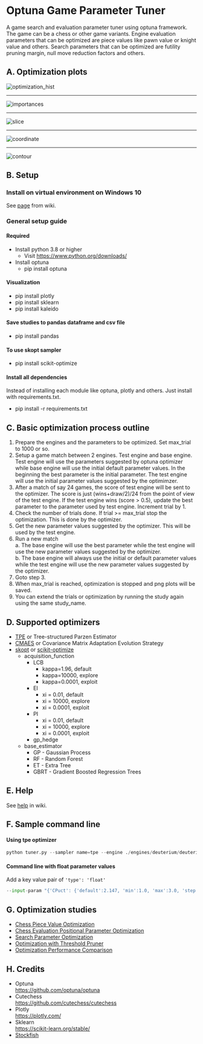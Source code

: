 # Optuna Game Parameter Tuner
A game search and evaluation parameter tuner using optuna framework. The game can be a chess or other game variants. Engine evaluation parameters that can be optimized are piece values like pawn value or knight value and others. Search parameters that can be optimized are futility pruning margin, null move reduction factors and others. 

## A. Optimization plots
![optimization_hist](https://camo.githubusercontent.com/4b10ec65d7b90f9ddac8b34e742b8278082ee5bf/68747470733a2f2f692e696d6775722e636f6d2f446877454652332e706e67)
***
![importances](https://camo.githubusercontent.com/e6111720a20e9d388098301e266ed5e357b99945/68747470733a2f2f692e696d6775722e636f6d2f326c684c7739592e706e67)
***
![slice](https://camo.githubusercontent.com/64444f11e3e03486b116af23da69f1dade6be96c/68747470733a2f2f692e696d6775722e636f6d2f774d32433341612e706e67)
***
![coordinate](https://camo.githubusercontent.com/fb2fef71e34d9db89140613202e0b57954d4cc63/68747470733a2f2f692e696d6775722e636f6d2f384473695835312e706e67)
***
![contour](https://camo.githubusercontent.com/debbbccaab8b714aea3789bddf3c15750098a13c/68747470733a2f2f692e696d6775722e636f6d2f4b533861704f652e706e67)

## B. Setup

### Install on virtual environment on Windows 10
See [page](https://github.com/fsmosca/Optuna-Game-Parameter-Tuner/wiki/Windows-10-setup) from wiki.

### General setup guide

#### Required
* Install python 3.8 or higher
  * Visit https://www.python.org/downloads/
* Install optuna
  * pip install optuna
  
#### Visualization
* pip install plotly
* pip install sklearn
* pip install kaleido

#### Save studies to pandas dataframe and csv file
* pip install pandas

#### To use skopt sampler
* pip install scikit-optimize

#### Install all dependencies
Instead of installing each module like optuna, plotly and others. Just install with requirements.txt.  
* pip install -r requirements.txt
  
## C. Basic optimization process outline
1. Prepare the engines and the parameters to be optimized. Set max_trial to 1000 or so.
2. Setup a game match between 2 engines. Test engine and base engine. Test engine will use the parameters suggested by optuna optimizer while base engine will use the initial default parameter values. In the beginning the best parameter is the initial parameter. The test engine will use the initial parameter values suggested by the optimimzer.
3. After a match of say 24 games, the score of test engine will be sent to the optimizer. The score is just (wins+draw/2)/24 from the point of view of the test engine. If the test engine wins (score > 0.5), update the best parameter to the parameter used by test engine. Increment trial by 1.
4. Check the number of trials done. If trial >= max_trial stop the optimization. This is done by the optimizer.
5. Get the new parameter values suggested by the optimizer. This will be used by the test engine.
6. Run a new match  
  a. The base engine will use the best parameter while the test engine will use the new parameter values suggested by the optimizer.  
  b. The base engine will always use the initial or default parameter values while the test engine will use the new parameter values suggested by the optimizer.
7. Goto step 3.
8. When max_trial is reached, optimization is stopped and png plots will be saved.
9. You can extend the trials or optimization by running the study again using the same study_name.

## D. Supported optimizers
* [TPE](https://optuna.readthedocs.io/en/stable/reference/generated/optuna.samplers.TPESampler.html#optuna.samplers.TPESampler) or Tree-structured Parzen Estimator
* [CMAES](https://optuna.readthedocs.io/en/stable/reference/generated/optuna.samplers.CmaEsSampler.html#optuna.samplers.CmaEsSampler) or Covariance Matrix Adaptation Evolution Strategy
* [skopt](https://optuna.readthedocs.io/en/stable/reference/generated/optuna.integration.SkoptSampler.html) or [scikit-optimize](https://scikit-optimize.github.io/stable/modules/generated/skopt.optimizer.Optimizer.html#skopt.optimizer.Optimizer)
  * acquisition_function
    * LCB
      * kappa=1.96, default
      * kappa=10000, explore
      * kappa=0.0001, exploit
    * EI
      * xi = 0.01, default
      * xi = 10000, explore
      * xi = 0.0001, exploit
    * PI
      * xi = 0.01, default
      * xi = 10000, explore
      * xi = 0.0001, exploit
    * gp_hedge
  * base_estimator
    * GP - Gaussian Process
    * RF - Random Forest
    * ET - Extra Tree
    * GBRT - Gradient Boosted Regression Trees

## E. Help
See [help](https://github.com/fsmosca/Optuna-Game-Parameter-Tuner/wiki/Help) in wiki.

## F. Sample command line
#### Using tpe optimizer
```python
python tuner.py --sampler name=tpe --engine ./engines/deuterium/deuterium --concurrency 6 --opening-file ./start_opening/ogpt_chess_startpos.epd --opening-format epd --input-param "{'PawnValueEn': {'default':92, 'min':90, 'max':120, 'step':2}, 'BishopValueOp': {'default':350, 'min':290, 'max':350, 'step':3}}" --initial-best-value 0.54 --games-per-trial 200 --plot --base-time-sec 120 --inc-time-sec 0.1 --study-name study1 --pgn-output study1.pgn --trials 200 --common-param "{'Hash': 128}"
```

#### Command line with float parameter values
Add a key value pair of `'type': 'float'`
```python
--input-param "{'CPuct': {'default':2.147, 'min':1.0, 'max':3.0, 'step':0.05, 'type': 'float'}, 'CPuctBase': {'default':18368.0, 'min':15000.0, 'max':20000.0, 'step':2.0, 'type': 'float'}, 'CPuctFactor': {'default':2.82, 'min':0.5, 'max':3.5, 'step':0.05, 'type': 'float'}, 'FpuValue': {'default':0.443, 'min':-0.1, 'max':1.2, 'step':0.05, 'type': 'float'}, 'PolicyTemperature': {'default':1.61, 'min':0.5, 'max':3.0, 'step':0.05, 'type': 'float'}}"
```


## G. Optimization studies

* [Chess Piece Value Optimization](https://github.com/fsmosca/Optuna-Game-Parameter-Tuner/wiki/Chess-piece-value-optimization)
* [Chess Evaluation Positional Parameter Optimization](https://github.com/fsmosca/Optuna-Game-Parameter-Tuner/wiki/Chess-Evaluation-Positional-Parameter-Optimization)
* [Search Parameter Optimization](https://github.com/fsmosca/Optuna-Game-Parameter-Tuner/wiki/Search-Parameter-Optimization)
* [Optimization with Threshold Pruner](https://github.com/fsmosca/Optuna-Game-Parameter-Tuner/commit/eb595ecb7a752cf2db6d8752b7480c59f696c7b7#commitcomment-42769655)
* [Optimization Performance Comparison](https://github.com/fsmosca/Optuna-Game-Parameter-Tuner/wiki/Performance-comparison)

## H. Credits
* Optuna  
https://github.com/optuna/optuna
* Cutechess  
https://github.com/cutechess/cutechess
* Plotly  
https://plotly.com/
* Sklearn  
https://scikit-learn.org/stable/
* [Stockfish](https://stockfishchess.org/)
